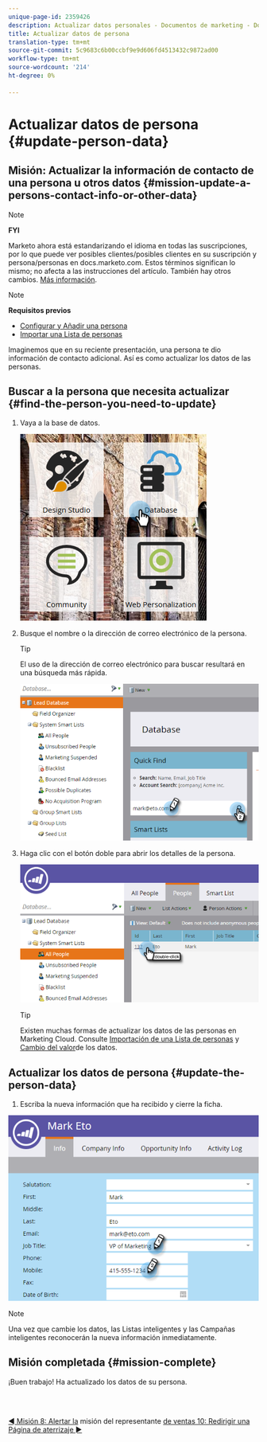 ```yaml
---
unique-page-id: 2359426
description: Actualizar datos personales - Documentos de marketing - Documentación del producto
title: Actualizar datos de persona
translation-type: tm+mt
source-git-commit: 5c9683c6b00ccbf9e9d606fd4513432c9872ad00
workflow-type: tm+mt
source-wordcount: '214'
ht-degree: 0%

---
```



# Actualizar datos de persona {#update-person-data}

## Misión: Actualizar la información de contacto de una persona u otros datos {#mission-update-a-persons-contact-info-or-other-data}

>[!NOTE]
>
>**FYI**
>
>Marketo ahora está estandarizando el idioma en todas las suscripciones, por lo que puede ver posibles clientes/posibles clientes en su suscripción y persona/personas en docs.marketo.com. Estos términos significan lo mismo; no afecta a las instrucciones del artículo. También hay otros cambios. [Más información](http://docs.marketo.com/display/DOCS/Updates+to+Marketo+Terminology).

>[!NOTE]
>
>**Requisitos previos**
>
>* [Configurar y Añadir una persona](get-set-up-and-add-a-person.md)
>* [Importar una Lista de personas](import-a-list-of-people.md)

>



Imaginemos que en su reciente presentación, una persona te dio información de contacto adicional. Así es como actualizar los datos de las personas.

## Buscar a la persona que necesita actualizar {#find-the-person-you-need-to-update}

1. Vaya a la base de datos.

   ![](assets/db-3.png)

1. Busque el nombre o la dirección de correo electrónico de la persona.

   >[!TIP]
   >
   >El uso de la dirección de correo electrónico para buscar resultará en una búsqueda más rápida.

   ![](assets/two-rubiks.png)

1. Haga clic con el botón doble para abrir los detalles de la persona.

   ![](assets/three-rubiks.png)

   >[!TIP]
   >
   >Existen muchas formas de actualizar los datos de las personas en Marketing Cloud. Consulte [Importación de una Lista de personas](import-a-list-of-people.md) y [Cambio del valor](../../product-docs/core-marketo-concepts/smart-campaigns/flow-actions/change-data-value.md)de los datos.

## Actualizar los datos de persona {#update-the-person-data}

1. Escriba la nueva información que ha recibido y cierre la ficha.

![](assets/four-rubiks.png)

>[!NOTE]
>
>Una vez que cambie los datos, las Listas inteligentes y las Campañas inteligentes reconocerán la nueva información inmediatamente.

## Misión completada {#mission-complete}

¡Buen trabajo! Ha actualizado los datos de su persona.

<br> 

[◄ Misión 8: Alertar la](alert-the-sales-rep.md) misión del representante [de ventas 10: Redirigir una Página de aterrizaje ►](redirect-a-landing-page.md)